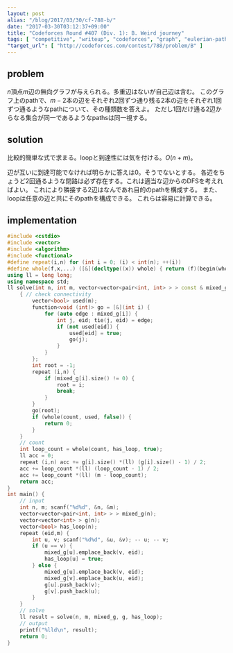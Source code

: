 ```yaml
---
layout: post
alias: "/blog/2017/03/30/cf-788-b/"
date: "2017-03-30T03:12:37+09:00"
title: "Codeforces Round #407 (Div. 1): B. Weird journey"
tags: [ "competitive", "writeup", "codeforces", "graph", "eulerian-path" ]
"target_url": [ "http://codeforces.com/contest/788/problem/B" ]
---
```


## problem

$n$頂点$m$辺の無向グラフが与えられる。多重辺はないが自己辺は含む。
このグラフ上のpathで、$m-2$本の辺をそれぞれ$2$回ずつ通り残る$2$本の辺をそれぞれ$1$回ずつ通るようなpathについて、その種類数を答えよ。
ただし$1$回だけ通る$2$辺からなる集合が同一であるようなpathsは同一視する。

## solution

比較的簡単な式で求まる。loopと到達性には気を付ける。$O(n + m)$。

辺が互いに到達可能でなければ明らかに答えは$0$。そうでないとする。
各辺をちょうど$2$回通るような閉路は必ず存在する。これは適当な辺からのDFSを考えればよい。
これにより隣接する$2$辺はなんであれ目的のpathを構成する。
また、loopは任意の辺と共にそのpathを構成できる。
これらは容易に計算できる。

## implementation

``` c++
#include <cstdio>
#include <vector>
#include <algorithm>
#include <functional>
#define repeat(i,n) for (int i = 0; (i) < int(n); ++(i))
#define whole(f,x,...) ([&](decltype((x)) whole) { return (f)(begin(whole), end(whole), ## __VA_ARGS__); })(x)
using ll = long long;
using namespace std;
ll solve(int n, int m, vector<vector<pair<int, int> > > const & mixed_g, vector<vector<int> > const & g, vector<bool> const & has_loop) {
    { // check connectivity
        vector<bool> used(m);
        function<void (int)> go = [&](int i) {
            for (auto edge : mixed_g[i]) {
                int j, eid; tie(j, eid) = edge;
                if (not used[eid]) {
                    used[eid] = true;
                    go(j);
                }
            }
        };
        int root = -1;
        repeat (i,n) {
            if (mixed_g[i].size() != 0) {
                root = i;
                break;
            }
        }
        go(root);
        if (whole(count, used, false)) {
            return 0;
        }
    }
    // count
    int loop_count = whole(count, has_loop, true);
    ll acc = 0;
    repeat (i,n) acc += g[i].size() *(ll) (g[i].size() - 1) / 2;
    acc += loop_count *(ll) (loop_count - 1) / 2;
    acc += loop_count *(ll) (m - loop_count);
    return acc;
}
int main() {
    // input
    int n, m; scanf("%d%d", &n, &m);
    vector<vector<pair<int, int> > > mixed_g(n);
    vector<vector<int> > g(n);
    vector<bool> has_loop(n);
    repeat (eid,m) {
        int u, v; scanf("%d%d", &u, &v); -- u; -- v;
        if (u == v) {
            mixed_g[u].emplace_back(v, eid);
            has_loop[u] = true;
        } else {
            mixed_g[u].emplace_back(v, eid);
            mixed_g[v].emplace_back(u, eid);
            g[u].push_back(v);
            g[v].push_back(u);
        }
    }
    // solve
    ll result = solve(n, m, mixed_g, g, has_loop);
    // output
    printf("%lld\n", result);
    return 0;
}
```
